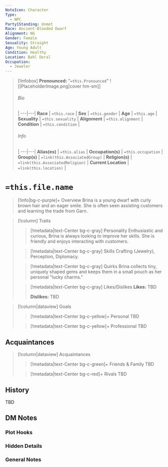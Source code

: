```yaml
---
NoteIcon: Character
Type:
  - NPC
Party1Standing: Unmet
Race: Ancient-Blooded Dwarf
Alignment: NG
Gender: Female
Sexuality: Straight
Age: Young Adult
Condition: Healthy
Location: Bahl Doral
Occupation:
  - Jeweler
---
```

> [!infobox]
> **Pronounced:**  "`=this.Pronounced`"
> ![[PlaceholderImage.png|cover hm-sm]]
> ###### Bio
>  |
> ---|---|
> **Race** | `=this.race` |
> **Sex** | `=this.gender` |
> **Age** | `=this.age` |
> **Sexuality** | `=this.sexuality` |
> **Alignment** | `=this.alignment` |
> **Condition** | `=this.condition` |
> ###### Info
>  |
> ---|---|
> **Alias(es)** | `=this.alias` |
> **Occupation(s)** | `=this.occupation` |
> **Group(s)** | `=link(this.AssociatedGroup)` |
> **Religion(s)** | `=link(this.AssociatedReligion)` |
> **Current Location** | `=link(this.location)` |

# **`=this.file.name`**
> [!info|bg-c-purple]+ Overview
Brina is a young dwarf with curly brown hair and an eager smile. She is often seen assisting customers and learning the trade from Garn.

> [!column] Traits
>> [!metadata|text-Center bg-c-gray] Personality
>> Enthusiastic and curious, Brina is always looking to improve her skills. She is friendly and enjoys interacting with customers.
>
>> [!metadata|text-Center bg-c-gray] Skills
>> Crafting (Jewelry), Perception, Diplomacy.
>
>> [!metadata|text-Center bg-c-gray] Quirks
>> Brina collects tiny, uniquely shaped gems and keeps them in a small pouch as her personal "lucky charms."
>
>> [!metadata|text-Center bg-c-gray] Likes/Dislikes
>> **Likes:** TBD
>>
>> **Dislikes:** TBD

> [!column|dataview] Goals
>> [!metadata|text-Center bg-c-yellow]+ Personal
>> TBD
>
>> [!metadata|text-Center bg-c-yellow]+ Professional
>> TBD
>

## Acquaintances
> [!column|dataview] Acquaintances
>> [!metadata|text-Center bg-c-green]+ Friends & Family
>> TBD
>
>> [!metadata|text-Center bg-c-red]+ Rivals
>> TBD
>

## History
TBD

## DM Notes
### Plot Hooks


### Hidden Details


### General Notes
